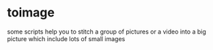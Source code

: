 # toimage
some scripts help you to stitch a group of pictures or a video into a big picture which include lots of small images

